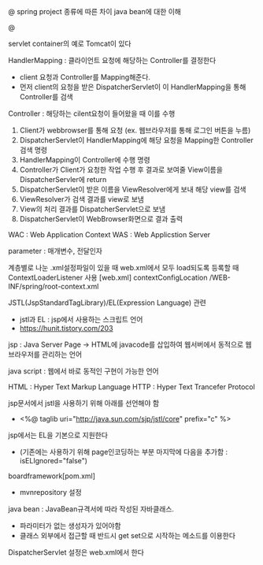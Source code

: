 @
spring project 종류에 따른 차이
java bean에 대한 이해

@

servlet container의 예로 Tomcat이 있다


 HandlerMapping : 클라이언트 요청에 해당하는 Controller를 결정한다
 - client 요청과 Controller를 Mapping해준다.
 - 먼저 client의 요청을 받은 DispatcherServlet이 이 HandlerMapping을 통해 Controller를 검색

 Controller : 해당하는 cilent요청이 들어왔을 때 이를 수행

 1. Client가 webbrowser를 통해 요청 (ex. 웹브라우저를 통해 로그인 버튼을 누름)
 2. DispatcherServlet이 HandlerMapping에 해당 요청을 Mapping한 Controller검색 명령
 3. HandlerMapping이 Controller에 수행 명령
 4. Controller가 Client가 요청한 작업 수행 후 결과로 보여줄 View이름을 DispatcherServler에 return
 5. DispatcherServlet이 받은 이름을 ViewResolver에게 보내 해당 view를 검색
 6. ViewResolver가 검색 결과를 view로 보냄
 7. View의 처리 결과를 DispatcherServlet으로 보냄
 8. DispatcherServlet이 WebBrowser화면으로 결과 출력

 WAC : Web Application Context
 WAS : Web Applicstion Server

 parameter : 매개변수, 전달인자



계층별로 나눈 .xml설정파일이 있을 때 web.xml에서 모두 load되도록 등록할 때 ContextLoaderListener 사용
[web.xml]
<context-param>
	<param-name>contextConfigLocation</param-name>
	<param-value>/WEB-INF/spring/root-context.xml</param-value>
</context-param>

JSTL(JspStandardTagLibrary)/EL(Expression Language) 관련
- jstl과 EL : jsp에서 사용하는 스크립트 언어
- https://hunit.tistory.com/203 

jsp : Java Server Page -> HTML에 javacode를 삽입하여 웹서버에서 동적으로 웹브라우저를 관리하는 언어

java script : 웹에서 바로 동적인 구현이 가능한 언어

HTML : Hyper Text Markup Language
HTTP : Hyper Text Trancefer Protocol

jsp문서에서 jstl을 사용하기 위해 아래를 선언해야 함
- <%@ taglib uri="http://java.sun.com/sjp/jstl/core" prefix="c" %>

jsp에서는 EL을 기본으로 지원한다 
- (기존에는 사용하기 위해 page인코딩하는 부분 마지막에 다음을 추가함 : isELIgnored="false") 

boardframework[pom.xml]
- mvnrepository  설정

java bean : JavaBean규격서에 따라 작성된 자바클래스.
- 파라미터가 없는 생성자가 있어야함
- 클래스 외부에서 접근할 때 반드시 get set으로 시작하는 메소드를 이용한다

DispatcherServlet 설정은 web.xml에서 한다